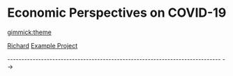 <!--
  -- Name of your wiki
  -- Do NOT remove the leading `#` character.
  -->

# Economic Perspectives on COVID-19


[gimmick:theme](bootstrap)



[Richard](pages/Richard.md)
[Example Project](pages/projectidea.md)

---------------------------------------------------------------------------- -->

<!--
  -- Change the Language
  -- Could be useful when there's more than one language wiki.
  -->

<!--
[Change the Language]()

  * [English (United States)](/en_US/)
  * [English (United Kingdom)](/en_GB/)
  * [Italian](/it/)
-->

<!--
  -- Let the user choose a theme
  -- (Read: http://dynalon.github.io/mdwiki/#!quickstart.md#Adding_a_navigation)
  -->

<!--
[gimmick:themechooser](Choose theme)
-->
